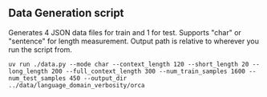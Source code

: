 ## Data Generation script

Generates 4 JSON data files for train and 1 for test.
Supports "char" or "sentence" for length measurement.
Output path is relative to wherever you run the script from.
```
uv run ./data.py --mode char --context_length 120 --short_length 20 --long_length 200 --full_context_length 300 --num_train_samples 1600 --num_test_samples 450 --output_dir ../data/language_domain_verbosity/orca
```